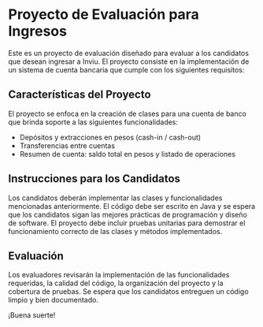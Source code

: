 
# Proyecto de Evaluación para Ingresos

Este es un proyecto de evaluación diseñado para evaluar a los candidatos que desean ingresar a Inviu. El proyecto consiste en la implementación de un sistema de cuenta bancaria que cumple con los siguientes requisitos:

## Características del Proyecto

El proyecto se enfoca en la creación de clases para una cuenta de banco que brinda soporte a las siguientes funcionalidades:

- Depósitos y extracciones en pesos (cash-in / cash-out)
- Transferencias entre cuentas
- Resumen de cuenta: saldo total en pesos y listado de operaciones

## Instrucciones para los Candidatos

Los candidatos deberán implementar las clases y funcionalidades mencionadas anteriormente. El código debe ser escrito en Java y se espera que los candidatos sigan las mejores prácticas de programación y diseño de software. El proyecto debe incluir pruebas unitarias para demostrar el funcionamiento correcto de las clases y métodos implementados.


## Evaluación

Los evaluadores revisarán la implementación de las funcionalidades requeridas, la calidad del código, la organización del proyecto y la cobertura de pruebas. Se espera que los candidatos entreguen un código limpio y bien documentado.


¡Buena suerte!
